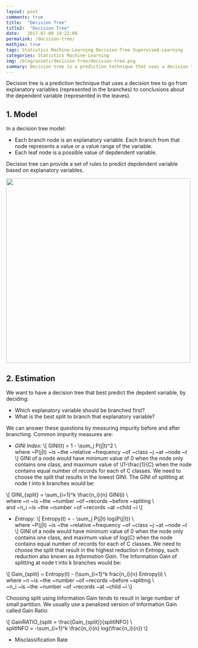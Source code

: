 ```yaml
---
layout: post
comments: true
title:  "Decision Tree"
title2:  "Decision Tree"
date:   2017-07-08 19:22:00
permalink: /decision-tree/
mathjax: true
tags: Statistics Machine-Learning Decision-Tree Supervised-Learning
categories: Statistics Machine-Learning
img: /blog/assets/decision-tree/decision-tree.png
summary: Decision tree is a prediction technique that uses a decision tree to go from explanatory variables (represented in the branches) to conclusions about the dependent variable (represented in the leaves)...
---
```



Decision tree is a prediction technique that uses a decision tree to go from explanatory variables (represented in the branches) to conclusions about the dependent variable (represented in the leaves).

## 1. Model
In a decision tree model:
* Each branch node is an explanatory variable. Each branch from that node represents a value or a value range of the variable.
* Each leaf node is a possible value of depdendent variable.

Decision tree can provide a set of rules to predict depdendent variable based on explanatory variables.
<div class="imgcap">
<div >
    <img src="/blog/assets/decision-tree/decision-tree.png" width = "500">
</div>
</div>

## 2. Estimation
We want to have a decision tree that best predict the depdent variable, by deciding:
* Which explanatory variable should be branched first?
* What is the best split to branch that explanatory variable?

We can answer these questions by measuring impurity before and after branching. Common impurity measures are:
* _GINI Index:_
\\[
GINI(t) = 1 - \sum_j P(j|t)^2 \\\
where ~P(j|t) ~is ~the ~relative ~frequency ~of ~class ~j ~at ~node ~t
\\]
GINI of a node would have minimum value of 0 when the node only contains one class, and maximum value of \\(1-\frac{1}{C} when the node contains equal number of records for each of C classes. We need to choose the split that results in the lowest GINI. The GINI of splitting at node t into k branches would be:

\\[
GINI_{split} = \sum_{i=1}^k \frac{n_i}{n} GINI(i) \\\
where ~n ~is ~the ~number ~of ~records ~before ~spliting \\\
and ~n_i ~is ~the ~number ~of ~records ~at ~child ~i
\\]

* _Entropy:_
\\[
Entropy(t) = - \sum_j P(j|t) log(P(j|t)) \\\
where ~P(j|t) ~is ~the ~relative ~frequency ~of ~class ~j ~at ~node ~t
\\]
GINI of a node would have minimum value of 0 when the node only contains one class, and maximum value of log(C) when the node contains equal number of records for each of C classes. We need to choose the split that result in the highest reduction in Entropy, such reduction also known as _Information Gain_. The Information Gain of splitting at node t into k branches would be:

\\[
Gain_{split} = Entropy(t) - (\sum_{i=1}^k frac{n_i}{n} Entropy(i) \\\
where ~n ~is ~the ~number ~of ~records ~before ~spliting \\\
~n_i ~is ~the ~number ~of ~records ~at ~child ~i
\\]

Choosing split using Information Gain tends to result in large number of small partition. We usually use a penalized version of Information Gain called Gain Ratio:

\\[
GainRATIO_{split = \frac{Gain_{split}}{splitINFO} \\\
splitINFO = -\sum_{i=1}^k \frac{n_i}{n} log(\frac{n_i}{n})
\\]


* Misclassification Rate



